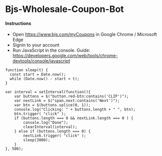 # Bjs-Wholesale-Coupon-Bot

#### Instructions

- Open https://www.bjs.com/myCoupons in Google Chrome / Microsoft Edge
- Signin to your account
- Run JavaScript in the console. Guide: https://developers.google.com/web/tools/chrome-devtools/console/javascript


```
function sleep(t) {  
  const start = Date.now();
  while (Date.now() - start < t);
}

var interval = setInterval(function(){
    var buttons = $("button.red-btn:contains('CLIP')");
    var nextLink = $("span.next:contains('Next')");
    var btn = $(buttons.splice(0, 1));
    console.log("Clicking: " + buttons.length + " ", btn);
    btn.trigger( "click" );
    if (buttons.length === 0 && nextLink.length === 0 ) {
        console.log("Done");
        clearInterval(interval);
    } else if (buttons.length === 0) {
        nextLink.trigger( "click" );
        sleep(3000);
    }
}, 500);
    
```    
